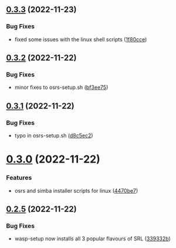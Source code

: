 ## [0.3.3](https://github.com/Torwent/wasp-setup/compare/v0.3.2...v0.3.3) (2022-11-23)


### Bug Fixes

* fixed some issues with the linux shell scripts ([1f80cce](https://github.com/Torwent/wasp-setup/commit/1f80cce80d0a555fe7d73df3591aa2f6ca7e6b7a))



## [0.3.2](https://github.com/Torwent/wasp-setup/compare/v0.3.1...v0.3.2) (2022-11-22)


### Bug Fixes

* minor fixes to osrs-setup.sh ([bf3ee75](https://github.com/Torwent/wasp-setup/commit/bf3ee750454fb2b9496e8f0085bd5136e318c67b))



## [0.3.1](https://github.com/Torwent/wasp-setup/compare/v0.3.0...v0.3.1) (2022-11-22)


### Bug Fixes

* typo in osrs-setup.sh ([d8c5ec2](https://github.com/Torwent/wasp-setup/commit/d8c5ec2d5657f5e65659c9148835cbd74ed7f884))



# [0.3.0](https://github.com/Torwent/wasp-setup/compare/v0.2.5...v0.3.0) (2022-11-22)


### Features

* osrs and simba installer scripts for linux ([4470be7](https://github.com/Torwent/wasp-setup/commit/4470be7b07cb4a28f9cef6bb2bac5b9753328fb3))



## [0.2.5](https://github.com/Torwent/wasp-setup/compare/v0.2.4...v0.2.5) (2022-11-22)


### Bug Fixes

* wasp-setup now installs all 3 popular flavours of SRL ([339332b](https://github.com/Torwent/wasp-setup/commit/339332bad722b2f4816a91cad753856130220df3))



